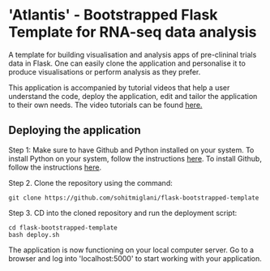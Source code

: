 # 'Atlantis' - Bootstrapped Flask Template for RNA-seq data analysis

A template for building visualisation and analysis apps of pre-clininal trials data in Flask. One can easily clone the application and personalise it to produce visualisations or perform analysis as they prefer.

This application is accompanied by tutorial videos that help a user understand the code, deploy the application, edit and tailor the application to their own needs. The video tutorials can be found [here.](https://www.youtube.com/playlist?list=PLJSw-40RAjgdUi4hF3cAUPD6mtgF-MKiJ)

## Deploying the application

Step 1: Make sure to have Github and Python installed on your system. To install Python on your system, follow the instructions [here](https://realpython.com/installing-python/). To install Github, follow the instructions [here](https://gist.github.com/derhuerst/1b15ff4652a867391f03).

Step 2. Clone the repository using the command: 
```terminal
git clone https://github.com/sohitmiglani/flask-bootstrapped-template
```
Step 3. CD into the cloned repository and run the deployment script: 
```terminal
cd flask-bootstrapped-template
bash deploy.sh
```

The application is now functioning on your local computer server. Go to a browser and log into 'localhost:5000' to start working with your application.
